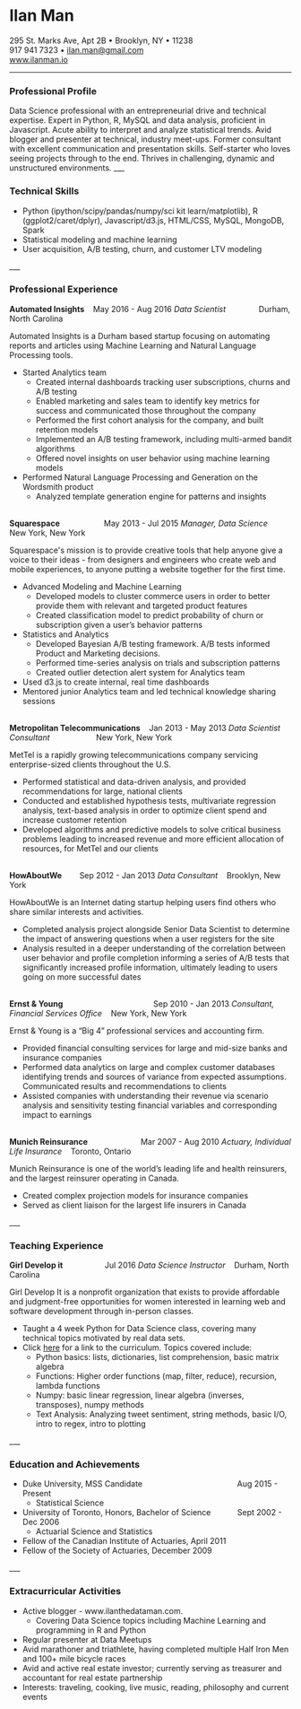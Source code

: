 # Ilan Man
295 St. Marks Ave, Apt 2B &bull; Brooklyn, NY &bull; 11238<br>
917 941 7323 &bull; ilan.man@gmail.com<br>
<a href="http://www.ilanman.io">www.ilanman.io</a><br>
___
<h3>Professional Profile</h3>
Data Science professional with an entrepreneurial drive and technical expertise. Expert in Python, R, MySQL and data analysis, proficient in Javascript. Acute ability to interpret and analyze statistical trends. Avid blogger and presenter at technical, industry meet-ups. Former consultant with excellent communication and presentation skills. Self-starter who loves seeing projects through to the end. Thrives in challenging, dynamic and unstructured environments.
___
<h3>Technical Skills</h3>
<ul>
<li>Python (ipython/scipy/pandas/numpy/sci kit learn/matplotlib), R (ggplot2/caret/dplyr), Javascript/d3.js, HTML/CSS, MySQL, MongoDB, Spark<br>
<li>Statistical modeling and machine learning<br>
<li>User acquisition, A/B testing, churn, and customer LTV modeling
</ul>
___
<h3>Professional Experience</h3>
<strong>Automated Insights</strong> &nbsp;&nbsp; May 2016 - Aug 2016  
<em>Data Scientist</em> &nbsp;&nbsp; &nbsp;&nbsp; &nbsp;&nbsp; &nbsp;&nbsp; &nbsp;  Durham, North Carolina  

Automated Insights is a Durham based startup focusing on automating reports and articles using Machine Learning and Natural Language Processing tools.
<ul>
<li>Started Analytics team
 <ul>
 <li>Created internal dashboards tracking user subscriptions, churns and A/B testing
 <li>Enabled marketing and sales team to identify key metrics for success and communicated those throughout the company
 <li>Performed the first cohort analysis for the company, and built retention models
 <li>Implemented an A/B testing framework, including multi-armed bandit algorithms
 <li>Offered novel insights on user behavior using machine learning models
 </ul>
<li>Performed Natural Language Processing and Generation on the Wordsmith product
 <ul>
 <li>Analyzed template generation engine for patterns and insights
 </ul>
</ul>

<br>
<strong>Squarespace</strong> &nbsp;&nbsp;&nbsp;&nbsp; &nbsp;&nbsp;&nbsp;&nbsp; &nbsp;&nbsp;&nbsp;&nbsp;&nbsp;&nbsp;&nbsp;&nbsp;  May 2013 - Jul 2015  
<em>Manager, Data Science</em> &nbsp;&nbsp; New York, New York 

Squarespace's mission is to provide creative tools that help anyone give a voice to their ideas - from designers and engineers who create web and mobile experiences, to anyone putting a website together for the first time.<br>
<ul>
<li>Advanced Modeling and Machine Learning
 <ul>
 <li>Developed models to cluster commerce users in order to better provide them with relevant and targeted product features<br>
 <li>Created classification model to predict probability of churn or subscription given a user’s behavior patterns<br>
 </ul>
<li>Statistics and Analytics
 <ul>
 <li>Developed Bayesian A/B testing framework. A/B tests informed Product and Marketing decisions.<br>
 <li>Performed time-series analysis on trials and subscription patterns<br>
 <li>Created outlier detection alert system for Analytics team<br>
 </ul>
<li>Used d3.js to create internal, real time dashboards<br>
<li>Mentored junior Analytics team and led technical knowledge sharing sessions<br>
</ul>
<br>
<strong>Metropolitan Telecommunications</strong> &nbsp;&nbsp; Jan 2013 - May 2013  
<em>Data Scientist Consultant</em> &nbsp;&nbsp; &nbsp;&nbsp;&nbsp;&nbsp; &nbsp;&nbsp;&nbsp;&nbsp;&nbsp;&nbsp;&nbsp;&nbsp;&nbsp;&nbsp;&nbsp;  New York, New York  

MetTel is a rapidly growing telecommunications company servicing enterprise-sized clients throughout the U.S.<br>
<ul>
<li>Performed statistical and data-driven analysis, and provided recommendations for large, national clients<br>
<li>Conducted and established hypothesis tests, multivariate regression analysis, text-based analysis in order to optimize client spend and increase customer retention<br>
<li>Developed algorithms and predictive models to solve critical business problems leading to increased revenue and more efficient allocation of resources, for MetTel and our clients<br>
</ul>
<br>
<strong>HowAboutWe</strong> &nbsp;&nbsp; &nbsp; &nbsp; Sep 2012 - Jan 2013  
<em>Data Consultant</em> &nbsp;&nbsp; Brooklyn, New York  

HowAboutWe is an Internet dating startup helping users find others who share similar interests and activities.<br>
<ul>
<li>Completed analysis project alongside Senior Data Scientist to determine the impact of answering questions when a user registers for the site<br>
<li>Analysis resulted in a deeper understanding of the correlation between user behavior and profile completion informing a series of A/B tests that significantly increased profile information, ultimately leading to users going on more successful dates<br>
</ul>
<br>
<strong>Ernst &amp; Young</strong> &nbsp;&nbsp; &nbsp; &nbsp; &nbsp; &nbsp; &nbsp;&nbsp; &nbsp;&nbsp; &nbsp;&nbsp; &nbsp;&nbsp; &nbsp;&nbsp; &nbsp;&nbsp; &nbsp;&nbsp; &nbsp;&nbsp; &nbsp;&nbsp; &nbsp;&nbsp;Sep 2010 - Jan 2013  
<em>Consultant, Financial Services Office</em> &nbsp;&nbsp; New York, New York  

Ernst &amp; Young is a “Big 4” professional services and accounting firm.<br>
<ul>
<li>Provided financial consulting services for large and mid-size banks and insurance companies<br>
<li>Performed data analytics on large and complex customer databases identifying trends and sources of variance from expected assumptions. Communicated results and recommendations to clients<br>
<li>Assisted companies with understanding their revenue via scenario analysis and sensitivity testing financial variables and corresponding impact to earnings<br>
</ul>
<br>
<strong>Munich Reinsurance</strong> &nbsp;&nbsp; &nbsp; &nbsp; &nbsp; &nbsp; &nbsp; &nbsp; &nbsp; &nbsp; &nbsp; &nbsp; Mar 2007 - Aug 2010  
<em>Actuary, Individual Life Insurance</em> &nbsp;&nbsp; Toronto, Ontario  

Munich Reinsurance is one of the world’s leading life and health reinsurers, and the largest reinsurer operating in Canada.<br>
<ul>
<li>Created complex projection models for insurance companies<br>
<li>Served as client liaison for the largest life insurers in Canada<br>
</ul>
___
<h3>Teaching Experience</h3>
<strong>Girl Develop it</strong> &nbsp;&nbsp; &nbsp; &nbsp; &nbsp; &nbsp; &nbsp; &nbsp; &nbsp;&nbsp; Jul 2016  
<em>Data Science Instructor</em> &nbsp;&nbsp; Durham, North Carolina  

Girl Develop It is a nonprofit organization that exists to provide affordable and judgment-free opportunities for women interested in learning web and software development through in-person classes.  
<ul>
<li>Taught a 4 week Python for Data Science class, covering many technical topics motivated by real data sets.
<li>Click <a href="https://github.com/ilanman/gdi">here</a> for a link to the curriculum. Topics covered include:
<ul>
<li>Python basics: lists, dictionaries, list comprehension, basic matrix algebra
<li>Functions: Higher order functions (map, filter, reduce), recursion, lambda functions
<li>Numpy: basic linear regression, linear algebra (inverses, transposes), numpy methods
<li>Text Analysis: Analyzing tweet sentiment, string methods, basic I/O, intro to regex, intro to plotting
</ul>
</ul>
___
<h3>Education and Achievements</h3>
<ul>
<li>Duke University, MSS Candidate &nbsp;&nbsp;&nbsp;&nbsp;&nbsp;&nbsp; &nbsp; &nbsp; &nbsp;&nbsp; &nbsp;&nbsp; &nbsp;&nbsp; &nbsp;&nbsp; &nbsp;&nbsp; &nbsp;&nbsp; &nbsp;&nbsp; &nbsp;&nbsp; &nbsp;&nbsp; &nbsp;&nbsp;&nbsp; Aug 2015 - Present
 <ul>
 <li>Statistical Science
 </ul>
<li>University of Toronto, Honors, Bachelor of Science &nbsp;&nbsp;&nbsp;&nbsp; &nbsp;&nbsp; &nbsp;&nbsp;   Sept 2002 - Dec 2006
 <ul>
 <li>Actuarial Science and Statistics
 </ul>
<li>Fellow of the Canadian Institute of Actuaries, April 2011
<li>Fellow of the Society of Actuaries, December 2009
</ul>
___
<h3>Extracurricular Activities</h3>
<ul>
<li>Active blogger - www.ilanthedataman.com. 
 <ul>
 <li>Covering Data Science topics including Machine Learning and programming in R and Python
 </ul>
<li>Regular presenter at Data Meetups
<li>Avid marathoner and triathlete, having completed multiple Half Iron Men and 100+ mile bicycle races
<li>Avid and active real estate investor; currently serving as treasurer and accountant for real estate partnership
<li>Interests: traveling, cooking, live music, reading, philosophy and current events
</ul>

